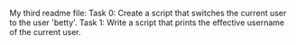 My third readme file:
Task 0: Create a script that switches the current user to the user 'betty'.
Task 1: Write a script that prints the effective username of the current user.
